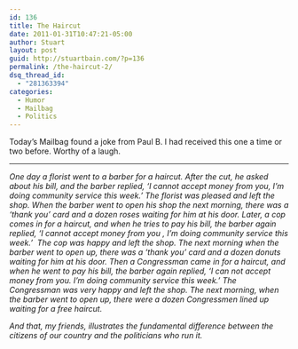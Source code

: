 ```yaml
---
id: 136
title: The Haircut
date: 2011-01-31T10:47:21-05:00
author: Stuart
layout: post
guid: http://stuartbain.com/?p=136
permalink: /the-haircut-2/
dsq_thread_id:
  - "281363394"
categories:
  - Humor
  - Mailbag
  - Politics
---
```

Today&#8217;s Mailbag found a joke from Paul B. I had received this one a time or two before. Worthy of a laugh.

* * *

_One day a florist went to a barber for a haircut. After the cut, he asked about his bill, and the barber replied, &#8216;I cannot accept money from you, I&#8217;m doing community service this week.&#8217; The florist was pleased and left the shop. When the barber went to open his shop the next morning, there was a &#8216;thank you&#8217; card and a dozen roses waiting for him at his door. Later, a cop comes in for a haircut, and when he tries to pay his bill, the barber again replied, &#8216;I cannot accept money from you , I&#8217;m doing community service this week.&#8217;  The cop was happy and left the shop. The next morning when the barber went to open up, there was a &#8216;thank you&#8217; card and a dozen donuts waiting for him at his door. Then a Congressman came in for a haircut, and when he went to pay his bill, the barber again replied, &#8216;I can not accept money from you. I&#8217;m doing community service this week.&#8217; The Congressman was very happy and left the shop. The next morning, when the barber went to open up, there were a dozen Congressmen lined up waiting for a free haircut._

_And that, my friends, illustrates the fundamental difference between the citizens of our country and the politicians who run it._